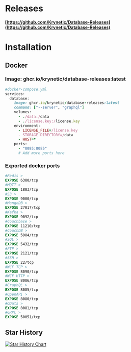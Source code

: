 
# Releases
**[https://github.com/Krynetic/Database-Releases](https://github.com/Krynetic/Database-Releases)**

# Installation

## Docker

### Image: ghcr.io/krynetic/database-releases:latest

```ruby
#docker-compose.yml
services:
  database:
    image: ghcr.io/krynetic/database-releases:latest
    command: ["--server", "graphql"]
    volumes:
      - ./data:/data
      - ./license.key:/license.key
    environment:
      - LICENSE_FILE=/license.key
      - STORAGE_DIRECTORY=/data
      - HOST=*
    ports:
      - "8085:8085"
      # Add more ports here
```

### Exported docker ports

```dockerfile
#Redis >
EXPOSE 6380/tcp 
#MQTT >
EXPOSE 1883/tcp 
#S3 >
EXPOSE 9000/tcp
#MongoDB >
EXPOSE 27017/tcp
#Kafka >
EXPOSE 9092/tcp 
#Couchbase >
EXPOSE 11210/tcp 
#CouchDB >
EXPOSE 5984/tcp 
#SQL >
EXPOSE 5432/tcp 
#FTP >
EXPOSE 2121/tcp 
#SSH >
EXPOSE 22/tcp 
#WCF TCP >
EXPOSE 8090/tcp 
#WCF HTTP >
EXPOSE 8086/tcp 
#GraphQL >
EXPOSE 8085/tcp 
#OpenAPI >
EXPOSE 8080/tcp 
#OData >
EXPOSE 8081/tcp 
#GRPC >
EXPOSE 50051/tcp
```

## Star History

[![Star History Chart](https://api.star-history.com/svg?repos=Krynetic/Database-Documentation,Krynetic/Database-Releases&type=date&legend=top-left)](https://www.star-history.com/#Krynetic/Database-Documentation&Krynetic/Database-Releases&type=date&legend=top-left)
